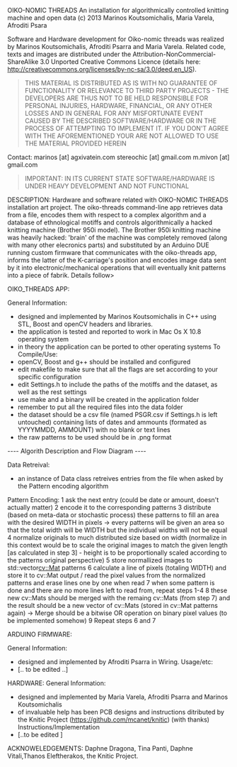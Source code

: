 OIKO-NOMIC THREADS
An installation for algorithmically controlled knitting machine and open data 
(c) 2013 Marinos Koutsomichalis, Maria Varela, Afroditi Psara

Software and Hardware development for Oiko-nomic threads was realized by Marinos Koutsomichalis, Afroditi Psarra and Maria Varela.  Related code, texts and images are distributed under the Attribution-NonCommercial-ShareAlike 3.0 Unported Creative Commons Licence (details here: http://creativecommons.org/licenses/by-nc-sa/3.0/deed.en_US). 

> THIS MATERIAL IS DISTRIBUTED AS IS WITH NO GUARANTEE OF FUNCTIONALITY OR RELEVANCE TO THIRD PARTY PROJECTS - THE DEVELOPERS ARE THUS NOT TO BE HELD RESPONSIBLE FOR PERSONAL INJURIES, HARDWARE, FINANCIAL, OR ANY OTHER LOSSES AND IN GENERAL FOR ANY MISFORTUNATE EVENT CAUSED BY THE DESCRIBED SOFTWARE/HARDWARE OR IN THE PROCESS OF ATTEMPTING TO IMPLEMENT IT. IF YOU DON'T AGREE WITH THE AFOREMENTIONED YOUR ARE NOT ALLOWED TO USE THE MATERIAL PROVIDED HEREIN

Contact: 
marinos [at] agxivatein.com
stereochic [at] gmail.com
m.mivon [at] gmail.com

> IMPORTANT: IN ITS CURRENT STATE SOFTWARE/HARDWARE IS UNDER HEAVY DEVELOPMENT AND NOT FUNCTIONAL 

DESCRIPTION:
Hardware and software related with OIKO-NOMIC THREADS installation art project.  The oiko-threads command-line app retrieves data from a file, encodes them with respect to a complex algorithm and a database of ethnological motiffs and controls algorithmically a hacked knitting machine (Brother 950i model).  The Brother 950i knitting machine was heavily hacked: 'brain' of the machine was completely removed (along with many other elecronics parts) and substituted by an Arduino DUE running custom firmware that communicates with the oiko-threads app, informs the latter of the K-carriage's position and encodes image data sent by it into electronic/mechanical operations that will eventually knit patterns into a piece of fabrik. Details follow>


OIKO_THREADS APP:

General Information:
* designed and implemented by Marinos Koutsomichalis in C++ using STL, Boost and openCV headers and libraries.
* the application is tested and reported to work in Mac Os X 10.8 operating system
* in theory the application can be ported to other operating systems
To Compile/Use: 
* openCV, Boost and g++ should be installed and configured
* edit makefile to make sure that all the flags are set according to your specific configuration
* edit Settings.h to include the paths of the motiffs and the dataset, as well as the rest settings 
* use make and a binary will be created in the application folder
* remember to put all the required files into the data folder
* the dataset should be a csv file (named PSGR.csv if Settings.h is left untouched) containing lists of dates and ammounts (formated as YYYYMMDD, AMMOUNT) with no blank or text lines
* the raw patterns to be used should be in .png format

---- Algorith Description and Flow Diagram ----

Data Retreival: 
* an instance of Data class retreives entries from the file when asked by the Pattern encoding algorithm

Pattern Encoding:
1 ask the next entry (could be date or amount, doesn't actually matter)
2 encode it to the corresponding patterns
3 distribute (based on meta-data or stochastic process) these patterns to fill an area with the desired WIDTH in pixels -> every patterns will be given an area so that the total width will be WIDTH but the individual widths will not be equal
4 normalize originals to much distributed size based on width (normalize in this context would be to scale the original images to match the given length [as calculated in step 3] - height is to be proportionally scaled according to the patterns original perspective)
5 store normallized images to std::vector<cv::Mat> patterns
6 calculate a line of pixels (totaling WIDTH) and store it to cv::Mat output / read the pixel values from the normalized patterns and erase lines one by one when read
7 when some pattern is done and there are no more lines left to read from, repeat steps 1-4
8 these new cv::Mats should be merged with the remaing cv::Mats (from step 7) and the result should be a new vector of cv::Mats (stored in cv::Mat patterns again) -> Merge should be a bitwise OR operation on binary pixel values (to be implemented somehow)
9 Repeat steps 6 and 7 


ARDUINO FIRMWARE:

General Information:
* designed and implemented by Afroditi Psarra in Wiring.
Usage/etc:
* [.. to be edited ..]


HARDWARE:
General Information:
* designed and implemented by Maria Varela, Afroditi Psarra and Marinos Koutsomichalis
* of invaluable help has been PCB designs and instructions ditributed by the Knitic Project (https://github.com/mcanet/knitic) (with thanks)
Instructions/Implementation
* [..to be edited ]


ACKNOWELEDGEMENTS:
Daphne Dragona, Tina Panti, Daphne Vitali,Thanos Eleftherakos, the Knitic Project.
